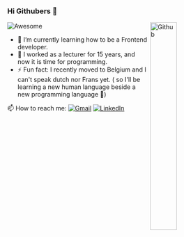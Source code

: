 ### Hi Githubers 👋
<img width="35%" align="right" alt="Github" src="https://user-images.githubusercontent.com/43448397/124969037-846c4800-e026-11eb-8575-b97c497480ec.jpg" />

![Awesome](https://awesome.re/badge.svg)

- 🌱 I’m currently learning how to be a Frontend developer.
- 🔭 I worked as a lecturer for 15 years, and now it is time for programming.
- ⚡ Fun fact: I recently moved to Belgium and I can't speak dutch nor Frans yet. ( so I'll be learning a new human language beside a new programming language :metal:)

<div align="left">
   📫 How to reach me: 
<a href="mailto:darin.m.hamouda@gmail.com"><img alt="Gmail" src="https://img.shields.io/badge/Gmail-D14836?style=for-the-badge&logo=gmail&logoColor=white" /></a>
<a href="https://www.linkedin.com/in/darin-hamouda-89574b15//"><img alt="LinkedIn" src="https://img.shields.io/badge/linkedin-%230077B5.svg?style=for-the-badge&logo=linkedin&logoColor=white"/></a>
  </div>



